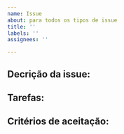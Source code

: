 ```yaml
---
name: Issue
about: para todos os tipos de issue
title: ''
labels: ''
assignees: ''

---
```


**Decrição da issue:**
---


**Tarefas:**
---


**Critérios de aceitação:**
---
